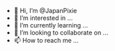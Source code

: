 - 👋 Hi, I’m @JapanPixie
- 👀 I’m interested in ...
- 🌱 I’m currently learning ...
- 💞️ I’m looking to collaborate on ...
- 📫 How to reach me ...

<!---
JapanPixie/JapanPixie is a ✨ special ✨ repository because its `README.md` (this file) appears on your GitHub profile.
You can click the Preview link to take a look at your changes.
--->
